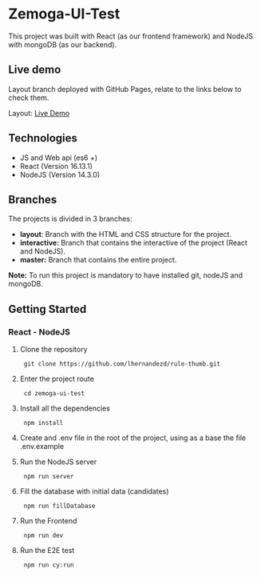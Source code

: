 # Zemoga-UI-Test

This project was built with React (as our frontend framework) and NodeJS with mongoDB (as our backend).

## Live demo
Layout branch deployed with GitHub Pages, relate to the links below to check them.

Layout: [Live Demo](https://lhernandezd.github.io/Zemoga-UI-Test/)

## Technologies

- JS and Web api (es6 +)
- React (Version 16.13.1)
- NodeJS (Version 14.3.0)

## Branches

The projects is divided in 3 branches:

- **layout**: Branch with the HTML and CSS structure for the project.
- **interactive:** Branch that contains the interactive of the project (React and NodeJS).
- **master:** Branch that contains the entire project.

**Note:** To run this project is mandatory to have installed git, nodeJS and mongoDB.

## Getting Started

### React - NodeJS

1. Clone the repository

        git clone https://github.com/lhernandezd/rule-thumb.git

2. Enter the project route

        cd zemoga-ui-test

3. Install all the dependencies

        npm install

4. Create and .env file in the root of the project, using as a base the file .env.example
5. Run the NodeJS server

        npm run server

6. Fill the database with initial data (candidates)

        npm run fillDatabase

7. Run the Frontend

        npm run dev

8. Run the E2E test

        npm run cy:run
